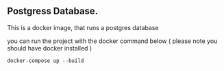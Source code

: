 ## Postgress Database. 

This is a docker image, that runs a postgres database

you can run the project with the docker command below ( please note you should have docker installed )

`docker-compose up --build`